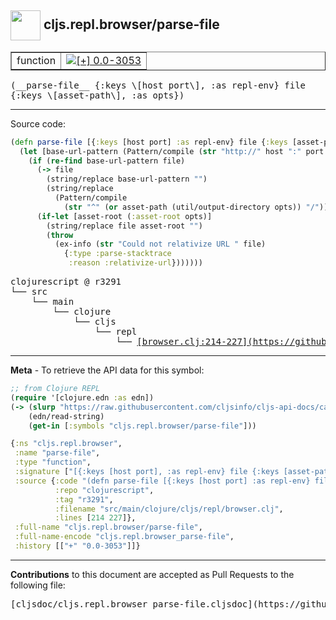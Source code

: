 ## <img width="48px" valign="middle" src="http://i.imgur.com/Hi20huC.png"> cljs.repl.browser/parse-file

 <table border="1">
<tr>

<td>function</td>
<td><a href="https://github.com/cljsinfo/cljs-api-docs/tree/0.0-3053"><img valign="middle" alt="[+] 0.0-3053" src="https://img.shields.io/badge/+-0.0--3053-lightgrey.svg"></a> </td>
</tr>
</table>

 <samp>
(__parse-file__ {:keys \[host port\], :as repl-env} file {:keys \[asset-path\], :as opts})<br>
</samp>

---





Source code:

```clj
(defn parse-file [{:keys [host port] :as repl-env} file {:keys [asset-path] :as opts}]
  (let [base-url-pattern (Pattern/compile (str "http://" host ":" port "/"))]
    (if (re-find base-url-pattern file)
      (-> file
        (string/replace base-url-pattern "")
        (string/replace
          (Pattern/compile
            (str "^" (or asset-path (util/output-directory opts)) "/")) ""))
      (if-let [asset-root (:asset-root opts)]
        (string/replace file asset-root "")
        (throw
          (ex-info (str "Could not relativize URL " file)
            {:type :parse-stacktrace
             :reason :relativize-url}))))))
```

 <pre>
clojurescript @ r3291
└── src
    └── main
        └── clojure
            └── cljs
                └── repl
                    └── <ins>[browser.clj:214-227](https://github.com/clojure/clojurescript/blob/r3291/src/main/clojure/cljs/repl/browser.clj#L214-L227)</ins>
</pre>


---

__Meta__ - To retrieve the API data for this symbol:

```clj
;; from Clojure REPL
(require '[clojure.edn :as edn])
(-> (slurp "https://raw.githubusercontent.com/cljsinfo/cljs-api-docs/catalog/cljs-api.edn")
    (edn/read-string)
    (get-in [:symbols "cljs.repl.browser/parse-file"]))
```

```clj
{:ns "cljs.repl.browser",
 :name "parse-file",
 :type "function",
 :signature ["[{:keys [host port], :as repl-env} file {:keys [asset-path], :as opts}]"],
 :source {:code "(defn parse-file [{:keys [host port] :as repl-env} file {:keys [asset-path] :as opts}]\n  (let [base-url-pattern (Pattern/compile (str \"http://\" host \":\" port \"/\"))]\n    (if (re-find base-url-pattern file)\n      (-> file\n        (string/replace base-url-pattern \"\")\n        (string/replace\n          (Pattern/compile\n            (str \"^\" (or asset-path (util/output-directory opts)) \"/\")) \"\"))\n      (if-let [asset-root (:asset-root opts)]\n        (string/replace file asset-root \"\")\n        (throw\n          (ex-info (str \"Could not relativize URL \" file)\n            {:type :parse-stacktrace\n             :reason :relativize-url}))))))",
          :repo "clojurescript",
          :tag "r3291",
          :filename "src/main/clojure/cljs/repl/browser.clj",
          :lines [214 227]},
 :full-name "cljs.repl.browser/parse-file",
 :full-name-encode "cljs.repl.browser_parse-file",
 :history [["+" "0.0-3053"]]}

```

---

__Contributions__ to this document are accepted as Pull Requests to the following file:

 <pre>
[cljsdoc/cljs.repl.browser_parse-file.cljsdoc](https://github.com/cljsinfo/cljs-api-docs/blob/master/cljsdoc/cljs.repl.browser_parse-file.cljsdoc)
</pre>

